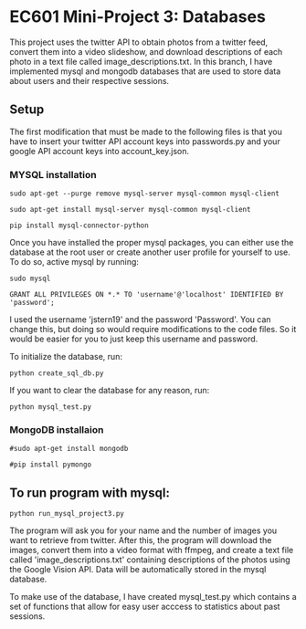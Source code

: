 # EC601 Mini-Project 3: Databases
This project uses the twitter API to obtain photos from a twitter feed, convert them into a video slideshow, and download descriptions of each photo in a text file called image_descriptions.txt. In this branch, I have implemented mysql and mongodb databases that are used to store data about users and their respective sessions. 

## Setup 
The first modification that must be made to the following files is that you have to insert your twitter API account keys into passwords.py and your google API account keys into account_key.json.

### MYSQL installation
```
sudo apt-get --purge remove mysql-server mysql-common mysql-client

sudo apt-get install mysql-server mysql-common mysql-client

pip install mysql-connector-python
```
Once you have installed the proper mysql packages, you can either use the database at the root user or create another user profile for yourself to use. To do so, active mysql by running:
```
sudo mysql

GRANT ALL PRIVILEGES ON *.* TO 'username'@'localhost' IDENTIFIED BY 'password';
```

I used the username 'jstern19' and the password 'Password'. You can change this, but doing so would require modifications to the code files. So it would be easier for you to just keep this username and password.

To initialize the database, run:
```
python create_sql_db.py
```

If you want to clear the database for any reason, run:
```
python mysql_test.py
```

### MongoDB installaion

```
#sudo apt-get install mongodb

#pip install pymongo
```

## To run program with mysql:
```
python run_mysql_project3.py
```
The program will ask you for your name and the number of images you want to retrieve from twitter. After this, the program will download the images, convert them into a video format with ffmpeg, and create a text file called 'image_descriptions.txt' containing descriptions of the photos using the Google Vision API. Data will be automatically stored in the mysql database. 

To make use of the database, I have created mysql_test.py which contains a set of functions that allow for easy user acccess to statistics about past sessions. 

